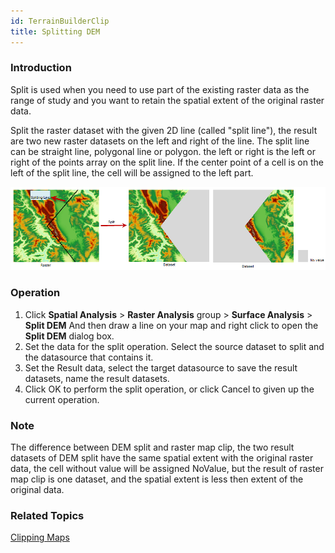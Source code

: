 ```yaml
---
id: TerrainBuilderClip
title: Splitting DEM
---
```

### Introduction

Split is used when you need to use part of the existing raster data as the
range of study and you want to retain the spatial extent of the original
raster data.

Split the raster dataset with the given 2D line (called "split line"), the
result are two new raster datasets on the left and right of the line. The
split line can be straight line, polygonal line or polygon. the left or right
is the left or right of the points array on the split line. If the center
point of a cell is on the left of the split line, the cell will be assigned to
the left part.

![](img/DEMMap.png)  

  
### Operation

  1. Click **Spatial Analysis** > **Raster Analysis** group > **Surface Analysis** > **Split DEM** And then draw a line on your map and right click to open the **Split DEM** dialog box.
  2. Set the data for the split operation. Select the source dataset to split and the datasource that contains it.
  3. Set the Result data, select the target datasource to save the result datasets, name the result datasets.
  4. Click OK to perform the split operation, or click Cancel to given up the current operation.

### Note

The difference between DEM split and raster map clip, the two result datasets
of DEM split have the same spatial extent with the original raster data, the
cell without value will be assigned NoValue, but the result of raster map clip
is one dataset, and the spatial extent is less then extent of the original
data.

### Related Topics

[Clipping Maps](../../DataProcessing/ClippingMap/MapClip_basic)
